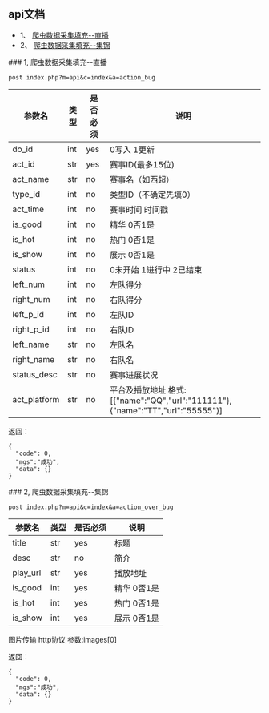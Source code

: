 ## api文档


* 1、 [爬虫数据采集填充--直播](#1)
* 2、 [爬虫数据采集填充--集锦](#2)


<span id="1"/>
### 1, 爬虫数据采集填充--直播

```post index.php?m=api&c=index&a=action_bug```

| 参数名 | 类型 | 是否必须 | 说明 |
|-------|------|---------|-------|
| do_id | int | yes | 0写入 1更新 |
| act_id | str | yes | 赛事ID(最多15位) |
| act_name | str | no | 赛事名（如西超） |
| type_id | int | no | 类型ID（不确定先填0） |
| act_time | int | no | 赛事时间 时间戳 |
| is_good | int | no | 精华 0否1是 |
| is_hot | int | no | 热门 0否1是 |
| is_show | int | no | 展示 0否1是 |
| status | int | no | 0未开始 1进行中 2已结束 |
| left_num | int | no | 左队得分 |
| right_num | int | no | 右队得分 |
| left_p_id | int | no | 左队ID |
| right_p_id | int | no | 右队ID |
| left_name | str | no | 左队名 |
| right_name | str | no | 右队名 |
| status_desc | str | no | 赛事进展状况 |
| act_platform | str | no | 平台及播放地址 格式: [{"name":"QQ","url":"111111"},{"name":"TT","url":"55555"}] |


返回：

```
{
  "code": 0,
  "mgs":"成功",
  "data": {}
}

```



<span id="2"/>
### 2, 爬虫数据采集填充--集锦

```post index.php?m=api&c=index&a=action_over_bug```

| 参数名 | 类型 | 是否必须 | 说明 |
|-------|------|---------|-------|
| title | str | yes | 标题 |
| desc | str | no | 简介 |
| play_url | str | yes | 播放地址 |
| is_good | int | yes | 精华 0否1是 |
| is_hot | int | yes | 热门 0否1是 |
| is_show | int | yes | 展示 0否1是 |


图片传输 http协议 参数:images[0]

返回：

```
{
  "code": 0,
  "mgs":"成功",
  "data": {}
}

```